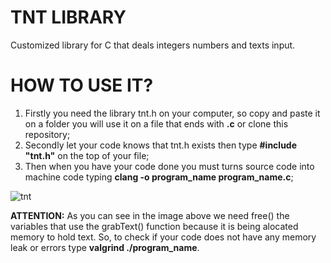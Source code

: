 # TNT LIBRARY

Customized library for C that deals integers numbers and texts input.

# HOW TO USE IT?

1. Firstly you need the library tnt.h on your computer, so copy and paste it on a folder you will use it on a file that ends with **.c** or clone this repository;
2. Secondly let your code knows that tnt.h exists then type **#include "tnt.h"** on the top of your file;
3. Then when you have your code done you must turns source code into machine code typing **clang -o program_name program_name.c**;

![tnt](https://user-images.githubusercontent.com/68133032/208797666-1892d2d0-0ffb-4902-9251-a6b09b375eb5.png)

**ATTENTION:** As you can see in the image above we need free() the variables that use the grabText() function because it is being alocated memory to hold text. So, to check if your code does not have any memory leak or errors type **valgrind ./program_name**.
